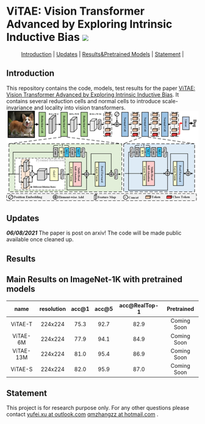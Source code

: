 <h1 align="left">ViTAE: Vision Transformer Advanced by Exploring Intrinsic Inductive Bias <a href="https://arxiv.org/pdf/2106.03348.pdf"><img  src="https://img.shields.io/badge/arXiv-Paper-<COLOR>.svg" ></a>
</a> </h1> 

<p align="center">
  <a href="#introduction">Introduction</a> |
  <a href="#Updates">Updates</a> |
  <a href="#results">Results&Pretrained Models</a> |
  <a href="#statement">Statement</a> |
</p>

## Introduction

<p align="left">This repository contains the code, models, test results for the paper <a href="https://arxiv.org/pdf/2106.03348.pdf">ViTAE: Vision Transformer Advanced by Exploring Intrinsic Inductive Bias</a>. It contains several reduction cells and normal cells to introduce scale-invariance and locality into vision transformers.

<img src="figs/NetworkStructure.png">

## Updates

***06/08/2021***
The paper is post on arxiv! The code will be made public available once cleaned up.

## Results

## Main Results on ImageNet-1K with pretrained models
| name | resolution | acc@1 | acc@5 | acc@RealTop-1 | Pretrained |
| :---: | :---: | :---: | :---: | :---: | :---: |
| ViTAE-T | 224x224 | 75.3 | 92.7 | 82.9 | Coming Soon |
| ViTAE-6M | 224x224 | 77.9 | 94.1 | 84.9 | Coming Soon |
| ViTAE-13M | 224x224 | 81.0 | 95.4 | 86.9 | Coming Soon |
| ViTAE-S | 224x224 | 82.0 | 95.9 | 87.0 | Coming Soon |

## Statement
This project is for research purpose only. For any other questions please contact [yufei.xu at outlook.com](mailto:yufei.xu@outlook.com) [qmzhangzz at hotmail.com](mailto:qmzhangzz@hotmail.com) .
